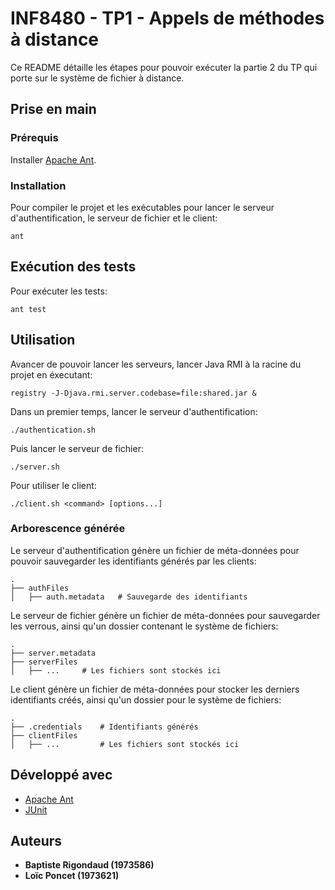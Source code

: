 # INF8480 - TP1 - Appels de méthodes à distance

Ce README détaille les étapes pour pouvoir exécuter la partie 2 du TP qui porte sur le système de fichier à distance.

## Prise en main

### Prérequis

Installer [Apache Ant](https://ant.apache.org/).

### Installation

Pour compiler le projet et les exécutables pour lancer le serveur d'authentification, le serveur de fichier et le client:
```
ant
```

## Exécution des tests

Pour exécuter les tests:
```
ant test
```

## Utilisation

Avancer de pouvoir lancer les serveurs, lancer Java RMI à la racine du projet en éxecutant:
```
registry -J-Djava.rmi.server.codebase=file:shared.jar &
```

Dans un premier temps, lancer le serveur d'authentification:
```
./authentication.sh
```

Puis lancer le serveur de fichier:
```
./server.sh
```

Pour utiliser le client:
```
./client.sh <command> [options...]
```

### Arborescence générée

Le serveur d'authentification génère un fichier de méta-données pour pouvoir sauvegarder les identifiants générés par les clients:

    .
    ├── authFiles
    │   ├── auth.metadata   # Sauvegarde des identifiants

Le serveur de fichier génère un fichier de méta-données pour sauvegarder les verrous, ainsi qu'un dossier contenant le système de fichiers:

    .
    ├── server.metadata
    ├── serverFiles
    │   ├── ...     # Les fichiers sont stockés ici

Le client génère un fichier de méta-données pour stocker les derniers identifiants créés, ainsi qu'un dossier pour le système de fichiers:

    .
    ├── .credentials    # Identifiants générés
    ├── clientFiles
    │   ├── ...         # Les fichiers sont stockés ici

## Développé avec

* [Apache Ant](https://ant.apache.org/)
* [JUnit](https://junit.org/junit4/)

## Auteurs

* **Baptiste Rigondaud (1973586)**
* **Loïc Poncet (1973621)**

